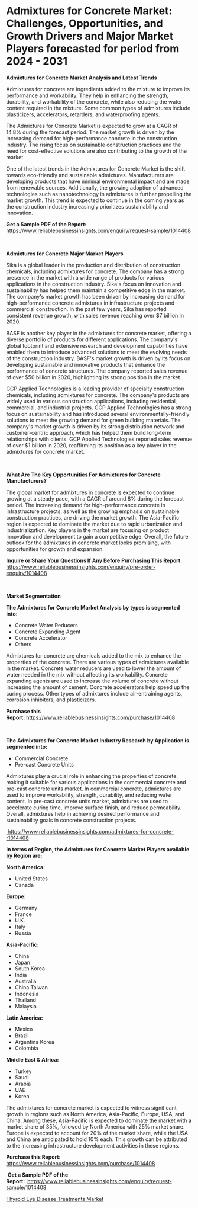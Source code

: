 <p><h1>Admixtures for Concrete Market: Challenges, Opportunities, and Growth Drivers and Major Market Players forecasted for period from 2024 - 2031</h1></p><p><strong>Admixtures for Concrete Market Analysis and Latest Trends</strong></p>
<p><p>Admixtures for concrete are ingredients added to the mixture to improve its performance and workability. They help in enhancing the strength, durability, and workability of the concrete, while also reducing the water content required in the mixture. Some common types of admixtures include plasticizers, accelerators, retarders, and waterproofing agents.</p><p>The Admixtures for Concrete Market is expected to grow at a CAGR of 14.8% during the forecast period. The market growth is driven by the increasing demand for high-performance concrete in the construction industry. The rising focus on sustainable construction practices and the need for cost-effective solutions are also contributing to the growth of the market.</p><p>One of the latest trends in the Admixtures for Concrete Market is the shift towards eco-friendly and sustainable admixtures. Manufacturers are developing products that have minimal environmental impact and are made from renewable sources. Additionally, the growing adoption of advanced technologies such as nanotechnology in admixtures is further propelling the market growth. This trend is expected to continue in the coming years as the construction industry increasingly prioritizes sustainability and innovation.</p></p>
<p><strong>Get a Sample PDF of the Report:&nbsp;</strong> <a href="https://www.reliablebusinessinsights.com/enquiry/request-sample/1014408">https://www.reliablebusinessinsights.com/enquiry/request-sample/1014408</a></p>
<p>&nbsp;</p>
<p><strong>Admixtures for Concrete Major Market Players</strong></p>
<p><p>Sika is a global leader in the production and distribution of construction chemicals, including admixtures for concrete. The company has a strong presence in the market with a wide range of products for various applications in the construction industry. Sika's focus on innovation and sustainability has helped them maintain a competitive edge in the market. The company's market growth has been driven by increasing demand for high-performance concrete admixtures in infrastructure projects and commercial construction. In the past few years, Sika has reported consistent revenue growth, with sales revenue reaching over $7 billion in 2020.</p><p>BASF is another key player in the admixtures for concrete market, offering a diverse portfolio of products for different applications. The company's global footprint and extensive research and development capabilities have enabled them to introduce advanced solutions to meet the evolving needs of the construction industry. BASF's market growth is driven by its focus on developing sustainable and innovative products that enhance the performance of concrete structures. The company reported sales revenue of over $50 billion in 2020, highlighting its strong position in the market.</p><p>GCP Applied Technologies is a leading provider of specialty construction chemicals, including admixtures for concrete. The company's products are widely used in various construction applications, including residential, commercial, and industrial projects. GCP Applied Technologies has a strong focus on sustainability and has introduced several environmentally-friendly solutions to meet the growing demand for green building materials. The company's market growth is driven by its strong distribution network and customer-centric approach, which has helped them build long-term relationships with clients. GCP Applied Technologies reported sales revenue of over $1 billion in 2020, reaffirming its position as a key player in the admixtures for concrete market.</p></p>
<p>&nbsp;</p>
<p><strong>What Are The Key Opportunities For Admixtures for Concrete Manufacturers?</strong></p>
<p><p>The global market for admixtures in concrete is expected to continue growing at a steady pace, with a CAGR of around 8% during the forecast period. The increasing demand for high-performance concrete in infrastructure projects, as well as the growing emphasis on sustainable construction practices, are driving the market growth. The Asia-Pacific region is expected to dominate the market due to rapid urbanization and industrialization. Key players in the market are focusing on product innovation and development to gain a competitive edge. Overall, the future outlook for the admixtures in concrete market looks promising, with opportunities for growth and expansion.</p></p>
<p><strong>Inquire or Share Your Questions If Any Before Purchasing This Report:</strong> <a href="https://www.reliablebusinessinsights.com/enquiry/pre-order-enquiry/1014408">https://www.reliablebusinessinsights.com/enquiry/pre-order-enquiry/1014408</a></p>
<p>&nbsp;</p>
<p><strong>Market Segmentation</strong></p>
<p><strong>The Admixtures for Concrete Market Analysis by types is segmented into:</strong></p>
<p><ul><li>Concrete Water Reducers</li><li>Concrete Expanding Agent</li><li>Concrete Accelerator</li><li>Others</li></ul></p>
<p><p>Admixtures for concrete are chemicals added to the mix to enhance the properties of the concrete. There are various types of admixtures available in the market. Concrete water reducers are used to lower the amount of water needed in the mix without affecting its workability. Concrete expanding agents are used to increase the volume of concrete without increasing the amount of cement. Concrete accelerators help speed up the curing process. Other types of admixtures include air-entraining agents, corrosion inhibitors, and plasticizers.</p></p>
<p><strong>Purchase this Report:&nbsp;</strong><a href="https://www.reliablebusinessinsights.com/purchase/1014408">https://www.reliablebusinessinsights.com/purchase/1014408</a></p>
<p>&nbsp;</p>
<p><strong>The Admixtures for Concrete Market Industry Research by Application is segmented into:</strong></p>
<p><ul><li>Commercial Concrete</li><li>Pre-cast Concrete Units</li></ul></p>
<p><p>Admixtures play a crucial role in enhancing the properties of concrete, making it suitable for various applications in the commercial concrete and pre-cast concrete units market. In commercial concrete, admixtures are used to improve workability, strength, durability, and reducing water content. In pre-cast concrete units market, admixtures are used to accelerate curing time, improve surface finish, and reduce permeability. Overall, admixtures help in achieving desired performance and sustainability goals in concrete construction projects.</p></p>
<p><a href="https://www.reliablebusinessinsights.com/admixtures-for-concrete-r1014408">&nbsp;https://www.reliablebusinessinsights.com/admixtures-for-concrete-r1014408</a></p>
<p><strong>In terms of Region, the Admixtures for Concrete Market Players available by Region are:</strong></p>
<p>
    <p> <strong> North America: </strong>
        <ul>
            <li>United States</li>
            <li>Canada</li>
        </ul>
        </p> 
    <p> <strong> Europe: </strong>
        <ul>
            <li>Germany</li>
            <li>France</li>
            <li>U.K.</li>
            <li>Italy</li>
            <li>Russia</li>
        </ul>
        </p> 
    <p> <strong> Asia-Pacific: </strong>
        <ul>
            <li>China</li>
            <li>Japan</li>
            <li>South Korea</li>
            <li>India</li>
            <li>Australia</li>
            <li>China Taiwan</li>
            <li>Indonesia</li>
            <li>Thailand</li>
            <li>Malaysia</li>
        </ul>
        </p> 
    <p> <strong> Latin America: </strong>
        <ul>
            <li>Mexico</li>
            <li>Brazil</li>
            <li>Argentina Korea</li>
            <li>Colombia</li>
        </ul>
        </p> 
    <p> <strong> Middle East & Africa: </strong>
        <ul>
            <li>Turkey</li>
            <li>Saudi</li>
            <li>Arabia</li>
            <li>UAE</li>
            <li>Korea</li>
        </ul>
    </p>
    </p>
<p><p>The admixtures for concrete market is expected to witness significant growth in regions such as North America, Asia-Pacific, Europe, USA, and China. Among these, Asia-Pacific is expected to dominate the market with a market share of 35%, followed by North America with 25% market share. Europe is expected to account for 20% of the market share, while the USA and China are anticipated to hold 10% each. This growth can be attributed to the increasing infrastructure development activities in these regions.</p></p>
<p><strong>Purchase this Report: </strong><a href="https://www.reliablebusinessinsights.com/purchase/1014408">https://www.reliablebusinessinsights.com/purchase/1014408</a></p>
<p>&nbsp;<strong>Get a Sample PDF of the Report:&nbsp;&nbsp;</strong><a href="https://www.reliablebusinessinsights.com/enquiry/request-sample/1014408">https://www.reliablebusinessinsights.com/enquiry/request-sample/1014408</a></p>
<p><strong></strong></p>
<p><p><a href="https://github.com/mabenkhyari11/Market-Research-Report-List-2/blob/main/thyroid-eye-disease-treatments-market.md">Thyroid Eye Disease Treatments Market</a></p></p>